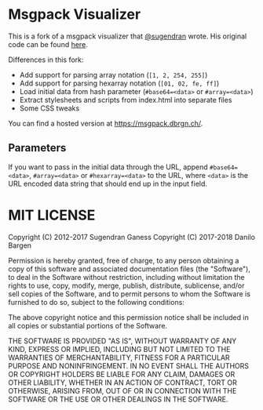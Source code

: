 # Msgpack Visualizer

This is a fork of a msgpack visualizer that
[@sugendran](https://github.com/sugendran/) wrote. His original code can be
found [here](https://github.com/sugendran/msgpack-visualizer).

Differences in this fork:

* Add support for parsing array notation (`[1, 2, 254, 255]`)
* Add support for parsing hexarray notation (`[01, 02, fe, ff]`)
* Load initial data from hash parameter (`#base64=<data>` or `#array=<data>`)
* Extract stylesheets and scripts from index.html into separate files
* Some CSS tweaks

You can find a hosted version at https://msgpack.dbrgn.ch/.

## Parameters

If you want to pass in the initial data through the URL, append
`#base64=<data>`, `#array=<data>` or `#hexarray=<data>` to the URL, where
`<data>` is the URL encoded data string that should end up in the input field.


# MIT LICENSE

Copyright (C) 2012-2017 Sugendran Ganess
Copyright (C) 2017-2018 Danilo Bargen

Permission is hereby granted, free of charge, to any person obtaining a copy of
this software and associated documentation files (the "Software"), to deal in
the Software without restriction, including without limitation the rights to
use, copy, modify, merge, publish, distribute, sublicense, and/or sell copies
of the Software, and to permit persons to whom the Software is furnished to do
so, subject to the following conditions:

The above copyright notice and this permission notice shall be included in all
copies or substantial portions of the Software.

THE SOFTWARE IS PROVIDED "AS IS", WITHOUT WARRANTY OF ANY KIND, EXPRESS OR
IMPLIED, INCLUDING BUT NOT LIMITED TO THE WARRANTIES OF MERCHANTABILITY,
FITNESS FOR A PARTICULAR PURPOSE AND NONINFRINGEMENT. IN NO EVENT SHALL THE
AUTHORS OR COPYRIGHT HOLDERS BE LIABLE FOR ANY CLAIM, DAMAGES OR OTHER
LIABILITY, WHETHER IN AN ACTION OF CONTRACT, TORT OR OTHERWISE, ARISING FROM,
OUT OF OR IN CONNECTION WITH THE SOFTWARE OR THE USE OR OTHER DEALINGS IN THE
SOFTWARE.
